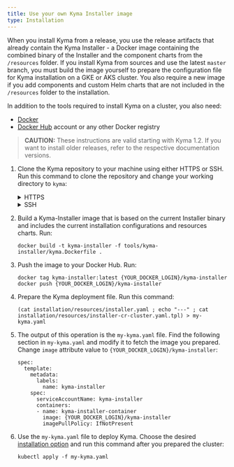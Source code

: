 ```yaml
---
title: Use your own Kyma Installer image
type: Installation
---
```


When you install Kyma from a release, you use the release artifacts that already contain the Kyma Installer - a Docker image containing the combined binary of the Installer and the component charts from the `/resources` folder.
If you install Kyma from sources and use the latest `master` branch, you must build the image yourself to prepare the configuration file for Kyma installation on a GKE or AKS cluster. You also require a new image if you add components and custom Helm charts that are not included in the `/resources` folder to the installation.

In addition to the tools required to install Kyma on a cluster, you also need:
- [Docker](https://www.docker.com/)
- [Docker Hub](https://hub.docker.com/) account or any other Docker registry

>**CAUTION:** These instructions are valid starting with Kyma 1.2. If you want to install older releases, refer to the respective documentation versions.

1. Clone the Kyma repository to your machine using either HTTPS or SSH. Run this command to clone the repository and change your working directory to `kyma`:
    <div tabs>
      <details>
      <summary>
      HTTPS
      </summary>

      ```
      git clone https://github.com/kyma-project/kyma.git ; cd kyma
      ```
      </details>
      <details>
      <summary>
      SSH
      </summary>

      ```
      git clone git@github.com:kyma-project/kyma.git ; cd kyma
      ```
      </details>
    </div>

2. Build a Kyma-Installer image that is based on the current Installer binary and includes the current installation configurations and resources charts. Run:
    ```
    docker build -t kyma-installer -f tools/kyma-installer/kyma.Dockerfile .
    ```

3. Push the image to your Docker Hub. Run:
    ```
    docker tag kyma-installer:latest {YOUR_DOCKER_LOGIN}/kyma-installer
    docker push {YOUR_DOCKER_LOGIN}/kyma-installer
    ```

4. Prepare the Kyma deployment file. Run this command:
    ```
    (cat installation/resources/installer.yaml ; echo "---" ; cat installation/resources/installer-cr-cluster.yaml.tpl) > my-kyma.yaml
    ```

5. The output of this operation is the `my-kyma.yaml` file.
Find the following section in `my-kyma.yaml` and modify it to fetch the image you prepared. Change `image` attribute value to `{YOUR_DOCKER_LOGIN}/kyma-installer`:
    ```
    spec:
      template:
        metadata:
          labels:
            name: kyma-installer
        spec:
          serviceAccountName: kyma-installer
          containers:
          - name: kyma-installer-container
            image: {YOUR_DOCKER_LOGIN}/kyma-installer
            imagePullPolicy: IfNotPresent
    ```

6. Use the `my-kyma.yaml` file to deploy Kyma. Choose the desired [installation option](#installation-overview) and run this command after you prepared the cluster:  
    ```
    kubectl apply -f my-kyma.yaml
    ```
